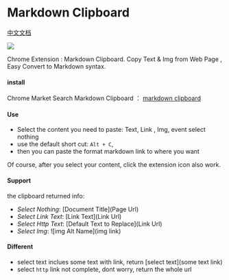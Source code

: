 # Markdown Clipboard

[中文文档](./READMECN.md)

![](http://ww1.sinaimg.cn/large/63885f75ly1fsctxgmb3ej203k03k0si.jpg)

Chrome Extension : Markdown Clipboard. 
Copy Text & Img from Web Page , Easy Convert to Markdown syntax.



#### install

Chrome Market Search Markdown Clipboard ： [markdown clipboard](https://chrome.google.com/webstore/detail/markdown-clipboard/kiieboeeejffbjnfejfjphoigfdiiadh?hl=zh-CN)


#### Use

* Select the content you need to paste: Text, Link , Img, event select nothing
* use the default short cut: `Alt + C`,
* then you can paste the format markdown link to where you want

Of course,  after you select your content, click the extension icon also work.

#### Support
the clipboard returned info:

* *Select Nothing*: [Document Title](Page Url)
* *Select Link Text*: [Link Text](Link Url)
* *Select Http Text*: [Default Text to Replace](Link Url)
* *Select Img*: ![img Alt Name](img link)

#### Different
* select text inclues some text with link, return [select text](some text link)
* select `http` link not complete, dont worry, return the whole url
